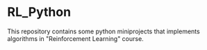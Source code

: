 # RL_Python
This repository contains some python miniprojects that implements algorithms in "Reinforcement Learning" course.
